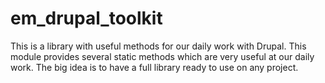 em_drupal_toolkit
=================

This is a library with useful methods for our daily work with Drupal. This module provides several static methods which are very useful at our
daily work.
The big idea is to have a full library ready to use on any project.
